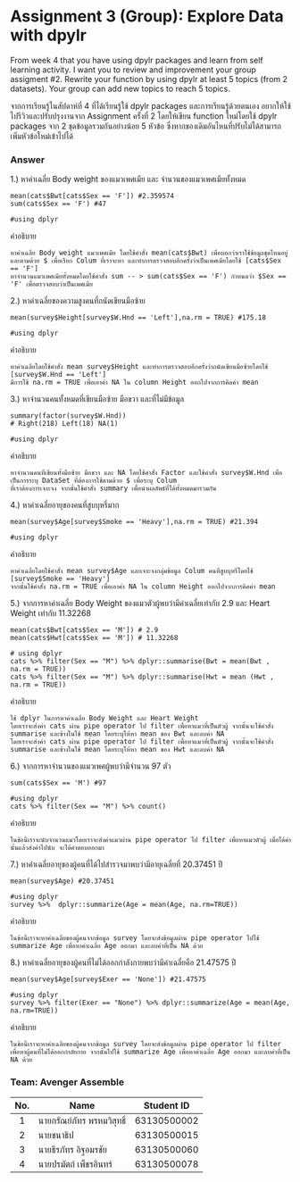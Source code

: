# Assignment 3 (Group): Explore Data with dpylr
From week 4 that you have using dpylr packages and learn from self learning activity. I want you to review and improvement your group assigment #2. Rewrite your function by using dpylr at least 5 topics (from 2 datasets). Your group can add new topics to reach 5 topics.

จากการเรียนรู้ในสัปดาห์ที่ 4 ที่ได้เรียนรู้ใช้ dpylr packages และการเรียนรู้ด้วยตนเอง อยากให้ใช้ไปรีวิวและปรับปรุงงานจาก Assignment ครั้งที่ 2 โดยให้เขียน function ใหม่โดยใช้ dpylr packages จาก 2 ชุดข้อมูลรวมกันอย่างน้อย 5 หัวข้อ ซึ่งหากของเดิมอันไหนที่ปรับไม่ได้สามารถเพิ่มหัวข้อใหม่เข้าไปได้

### Answer


1.) หาค่าเฉลี่ย Body weight ของแมวเพศเมีย และ จำนวนของแมวเพศเมียทั้งหมด
```{R}
mean(cats$Bwt[cats$Sex == 'F']) #2.359574
sum(cats$Sex == 'F') #47

#using dplyr

```
คำอธิบาย
```{R}
หาค่าเฉลี่ย Body weight แมวเพศเมีย โดยใช้คำสั่ง mean(cats$Bwt) เพื่อบอกว่าเราใช้ข้อมูลชุดไหนอยู่และตามด้วย $ เพื่อเรียก Colum ที่เราจะหา และทำการตรวจสอบอีกครั้งว่าเป็นเพศเมียโดยใช้ [cats$Sex == 'F']
หาจำนวนแมวเพศเมียทั้งหมดโดยใช้คำสั่ง sum -- > sum(cats$Sex == 'F') กำหนดว่า $Sex == 'F' เพื่อตรวจสอบว่าเป็นเพศเมีย
```

2.) หาค่าเฉลี่ยของความสูงคนที่ถนัดเขียนมือซ้าย
```{R}
mean(survey$Height[survey$W.Hnd == 'Left'],na.rm = TRUE) #175.18

#using dplyr

```
คำอธิบาย
```{R}
หาค่าเฉลี่ยโดยใช้คำสั่ง mean survey$Height และทำการตรวจสอบอีกครั้งว่าถนัดเขียนมือซ้ายโดยใช้ [survey$W.Hnd == 'Left']
มีการใช้ na.rm = TRUE เพื่อเอาค่า NA ใน column Height ออกไปจากการคิดค่า mean
```
3.) หาจำนวนคนทั้งหมดที่เขียนมือซ้าย มือขวา และที่ไม่มีข้อมูล
```{R}
summary(factor(survey$W.Hnd))
# Right(218) Left(18) NA(1)

#using dplyr

```
คำอธิบาย
```{R}
หาจำนวนคนที่เขียนทั้งมือซ้าย มือขวา และ NA โดยใช้คำสั่ง Factor และใช้คำสั่ง survey$W.Hnd เพื่อเป็นการระบุ DataSet ที่ต้องการใช้ตามด้วย $ เพื่อระบุ Colum 
ที่เราต้องการเจาะจง จากนั้นใช้คำสั่ง summary เพื่อนำผลลัพธ์ที่ได้ทั้งหมดมารวมกัน
```
4.) หาค่าเฉลี่ยอายุของคนที่สูบบุหรี่มาก
```{R}
mean(survey$Age[survey$Smoke == 'Heavy'],na.rm = TRUE) #21.394

#using dplyr

```
คำอธิบาย
```{R}
หาค่าเฉลี่ยโดยใช้คำสั่ง mean survey$Age และเจาะจงกลุ่มข้อมูล Colum คนที่สูบบุหรี่โดยใช้ [survey$Smoke == 'Heavy']
จากนั้นใช้คำสั่ง na.rm = TRUE เพื่อเอาค่า NA ใน column Height ออกไปจากการคิดค่า mean
```
5.) จากการหาค่าเฉลี่ย Body Weight ของแมวตัวผู้พบว่ามีค่าเฉลี่ยเท่ากับ 2.9 และ Heart Weight เท่ากับ 11.32268
```{R}
mean(cats$Bwt[cats$Sex == 'M']) # 2.9
mean(cats$Hwt[cats$Sex == 'M']) # 11.32268

# using dplyr
cats %>% filter(Sex == "M") %>% dplyr::summarise(Bwt = mean(Bwt , na.rm = TRUE))
cats %>% filter(Sex == "M") %>% dplyr::summarise(Hwt = mean (Hwt , na.rm = TRUE))

```
คำอธิบาย
```{R}
ใช้ dplyr ในการหาค่าเฉลี่ย Body Weight และ Heart Weight
โดยเราจะส่งค่า cats ผ่าน pipe operator ไป filter เพื่อหาแมวที่เป็นตัวผู้ จากนั้นจะใช้คำสั่ง summarise และข้างในใช้ mean โดยระบุให้หา mean ของ Bwt และลบค่า NA
โดยเราจะส่งค่า cats ผ่าน pipe operator ไป filter เพื่อหาแมวที่เป็นตัวผู้ จากนั้นจะใช้คำสั่ง summarise และข้างในใช้ mean โดยระบุให้หา mean ของ Hwt และลบค่า NA

```
6.) จากการหาจำนวนของแมวเพศผู้พบว่ามีจำนวน 97 ตัว
```{R}
sum(cats$Sex == 'M') #97

#using dplyr
cats %>% filter(Sex == "M") %>% count()

```
คำอธิบาย
```{R}
ในข้อนี้เราจะนับจำนวนแมวโดยเราจะส่งค่าแมวผ่าน pipe operator ไป filter เพื่อหาแมวตัวผู้ เมื่อได้ค่านั้นแล้วส่งค่าไปนับ จะได้คำตอบออกมา
```
7.) หาค่่าเฉลี่ยอายุของผู้คนที่ได้ไปสำรวจมาพบว่ามีอายุเฉลี่ยที่ 20.37451 ปี
```{R}
mean(survey$Age) #20.37451

#using dplyr
survey %>%  dplyr::summarize(Age = mean(Age, na.rm=TRUE))
```
คำอธิบาย
```{R}
ในข้อนี้เราจะหาค่าเฉลี่ยของผู้คนจากข้อมูล survey โดยจะส่งข้อมูลผ่าน pipe operator ไปใช้ summarize Age เพื่อหาค่าเฉลี่ย Age ออกมา และลบค่าที่เป็น NA ด้วย
```
8.) หาค่าเฉลี่ยอายุของผู้คนที่ไม่ได้ออกกำลังกายพบว่ามีค่าเฉลี่ยคือ 21.47575 ปี
```{R}
mean(survey$Age[survey$Exer == 'None']) #21.47575

#using dplyr
survey %>% filter(Exer == "None") %>% dplyr::summarize(Age = mean(Age, na.rm=TRUE))

```
คำอธิบาย
```{R}
ในข้อนี้เราจะหาค่าเฉลี่ยของผู้คนจากข้อมูล survey โดยจะส่งข้อมูลผ่าน pipe operator ไป filter เพื่อหาผู้คนที่ไม่ได้ออกกำลัยกาย จากนั้นไปใช้ summarize Age เพื่อหาค่าเฉลี่ย Age ออกมา และลบค่าที่เป็น NA ด้วย
```

### Team: Avenger Assemble
| No. | Name              | Student ID   |
|:---:|-------------------|--------------|
|  1  | นายกรัณย์ภัทร พรหมวิสุทธิ์    | 63130500002  |
|  2  | นายชนาธิป  | 63130500015  |
|  3  | นายธีรภัทร อิฐอมรชัย   | 63130500060 |
|  4  | นายปรมัตถ์ เพ็ชรอินทร์     | 63130500078 |



